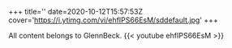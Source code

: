 +++
title=''
date=2020-10-12T15:57:53Z
cover='https://i.ytimg.com/vi/ehfIPS66EsM/sddefault.jpg'
+++

All content belongs to GlennBeck.
{{< youtube ehfIPS66EsM >}}
